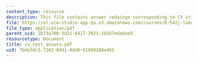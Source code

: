 ```yaml
---
content_type: resource
description: This file contains answer redaings corresponding to CV stimuli test.
file: https://ol-ocw-studio-app-qa.s3.amazonaws.com/courses/6-542j-laboratory-on-the-physiology-acoustics-and-perception-of-speech-fall-2005/7bde3dc5716284414dd861890108e465_cv_test_answrs.pdf
file_type: application/pdf
parent_uid: 2b73a700-3d21-6417-3921-20167e6a6ee9
resourcetype: Document
title: cv_test_answrs.pdf
uid: 7bde3dc5-7162-8441-4dd8-61890108e465
---
```

